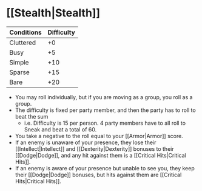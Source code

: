 # [[Stealth|Stealth]]

| Conditions | Difficulty |
| --- | --- |
| Cluttered | +0 |
| Busy | +5 |
| Simple | +10 
| Sparse | +15 |
| Bare | +20 |

- You may roll individually, but if you are moving as a group, you roll as a group.
- The difficulty is fixed per party member, and then the party has to roll to beat the sum
	- i.e. Difficulty is 15 per person. 4 party members have to all roll to Sneak and beat a total of 60.
- You take a negative to the roll equal to your [[Armor|Armor]] score.
- If an enemy is unaware of your presence, they lose their [[Intellect|Intellect]] and [[Dexterity|Dexterity]] bonuses to their [[Dodge|Dodge]], and any hit against them is a [[Critical Hits|Critical Hits]].
- If an enemy is aware of your presence but unable to see you, they keep their [[Dodge|Dodge]] bonuses, but hits against them are [[Critical Hits|Critical Hits]].